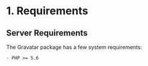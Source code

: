 # 1. Requirements

## Server Requirements

The Gravatar package has a few system requirements:

    - PHP >= 5.6
